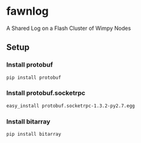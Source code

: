 fawnlog
=======

A Shared Log on a Flash Cluster of Wimpy Nodes

## Setup
### Install protobuf
```bash
pip install protobuf
```

### Install protobuf.socketrpc
```bash
easy_install protobuf.socketrpc-1.3.2-py2.7.egg
```

### Install bitarray
```bash
pip install bitarray
```
